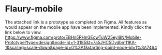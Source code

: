 # Flaury-mobile
The attached link is a prototype as completed on Figma.
All features as would appear on the mobile app have been implemented.
Kindly click the link below to view.
https://www.figma.com/proto/EBHn5RHnGEcwTuW25eyI8N/Mobile-Prototype?type=design&node-id=1-3185&t=7a5JHC5Dvdbm11KA-1&scaling=scale-down&page-id=0%3A1&starting-point-node-id=1%3A7464
